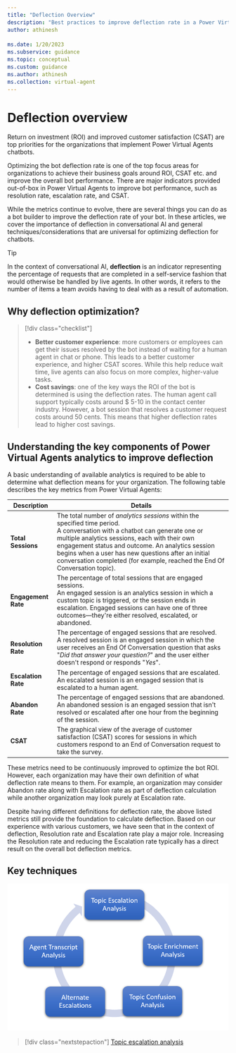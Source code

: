 ```yaml
---
title: "Deflection Overview"
description: "Best practices to improve deflection rate in a Power Virtual Agents chatbot"
author: athinesh

ms.date: 1/20/2023
ms.subservice: guidance
ms.topic: conceptual
ms.custom: guidance
ms.author: athinesh
ms.collection: virtual-agent
---
```

# Deflection overview

Return on investment (ROI) and improved customer satisfaction (CSAT) are top priorities for the organizations that implement Power Virtual Agents chatbots.

Optimizing the bot deflection rate is one of the top focus areas for organizations to achieve their business goals around ROI, CSAT etc. and improve the overall bot performance. There are major indicators provided out-of-box in Power Virtual Agents to improve bot performance, such as resolution rate, escalation rate, and CSAT.

While the metrics continue to evolve, there are several things you can do as a bot builder to improve the deflection rate of your bot. In these articles, we cover the importance of deflection in conversational AI and general techniques/considerations that are universal for optimizing deflection for chatbots.  

> [!TIP]
> In the context of conversational AI, **deflection** is an indicator representing the percentage of requests that are completed in a self-service fashion that would otherwise be handled by live agents. In other words, it refers to the number of items a team avoids having to deal with as a result of automation.

## Why deflection optimization?

> [!div class="checklist"]
>
> - **Better customer experience**: more customers or employees can get their issues resolved by the bot instead of waiting for a human agent in chat or phone. This leads to a better customer experience, and higher CSAT scores. While this help reduce wait time, live agents can also focus on more complex, higher-value tasks.
> - **Cost savings**: one of the key ways the ROI of the bot is determined is using the deflection rates. The human agent call support typically costs around $ 5-10 in the contact center industry. However, a bot session that resolves a customer request costs around 50 cents. This means that higher deflection rates lead to higher cost savings.

## Understanding the key components of Power Virtual Agents analytics to improve deflection

A basic understanding of available analytics is required to be able to determine what deflection means for your organization. The following table describes the key metrics from Power Virtual Agents:

|Description                     |Details                           |
|--------------------------------|----------------------------------|
| **Total Sessions**  | The total number of _analytics sessions_ within the specified time period. <br> A conversation with a chatbot can generate one or multiple analytics sessions, each with their own engagement status and outcome. An analytics session begins when a user has new questions after an initial conversation completed (for example, reached the End Of Conversation topic). |
|  **Engagement Rate** | The percentage of total sessions that are engaged sessions. <br> An engaged session is an analytics session in which a custom topic is triggered, or the session ends in escalation. Engaged sessions can have one of three outcomes—they're either resolved, escalated, or abandoned. |
|  **Resolution Rate**  | The percentage of engaged sessions that are resolved. <br> A resolved session is an engaged session in which the user receives an End Of Conversation question that asks "_Did that answer your question?_" and the user either doesn't respond or responds "_Yes_". |
|  **Escalation Rate**  | The percentage of engaged sessions that are escalated. <br> An escalated session is an engaged session that is escalated to a human agent. |
|  **Abandon Rate** | The percentage of engaged sessions that are abandoned. <br> An abandoned session is an engaged session that isn't resolved or escalated after one hour from the beginning of the session. |
|  **CSAT**  | The graphical view of the average of customer satisfaction (CSAT) scores for sessions in which customers respond to an End of Conversation request to take the survey.  |

These metrics need to be continuously improved to optimize the bot ROI. However, each organization may have their own definition of what deflection rate means to them. For example, an organization may consider Abandon rate along with Escalation rate as part of deflection calculation while another organization may look purely at Escalation rate.

Despite having different definitions for deflection rate, the above listed metrics still provide the foundation to calculate deflection. Based on our experience with various customers, we have seen that in the context of deflection, Resolution rate and Escalation rate play a major role. Increasing the Resolution rate and reducing the Escalation rate typically has a direct result on the overall bot deflection metrics.

## Key techniques

![deflection playbook techniques](./media/introduction/df-key-techniques.png)

> [!div class="nextstepaction"]
> [Topic escalation analysis](deflection-topic-escalation-analysis.md)
